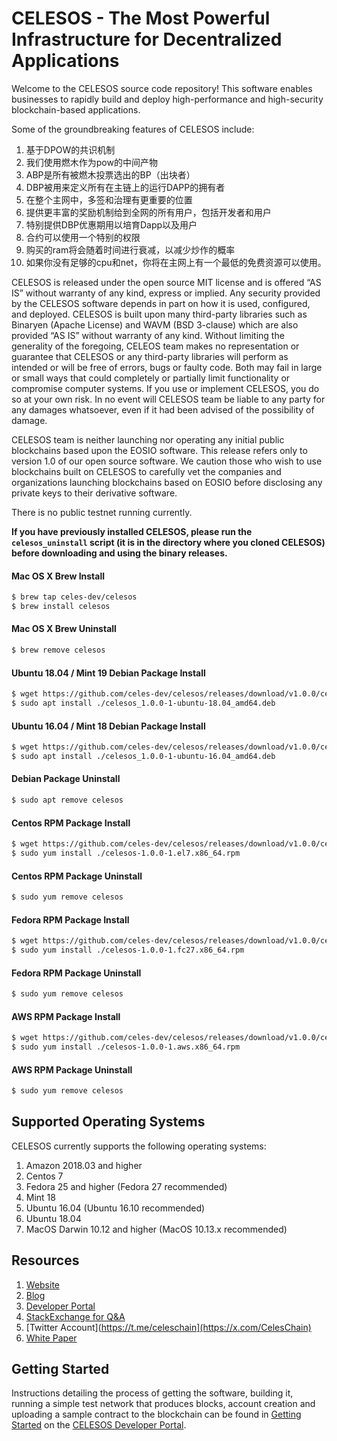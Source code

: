 
# CELESOS - The Most Powerful Infrastructure for Decentralized Applications

Welcome to the CELESOS source code repository! This software enables businesses to rapidly build and deploy high-performance and high-security blockchain-based applications.

Some of the groundbreaking features of CELESOS include:

1. 基于DPOW的共识机制
1. 我们使用燃木作为pow的中间产物
1. ABP是所有被燃木投票选出的BP（出块者）
1. DBP被用来定义所有在主链上的运行DAPP的拥有者
1. 在整个主网中，多签和治理有更重要的位置
1. 提供更丰富的奖励机制给到全网的所有用户，包括开发者和用户
1. 特别提供DBP优惠期用以培育Dapp以及用户
1. 合约可以使用一个特别的权限
1. 购买的ram将会随着时间进行衰减，以减少炒作的概率
1. 如果你没有足够的cpu和net，你将在主网上有一个最低的免费资源可以使用。

CELESOS is released under the open source MIT license and is offered “AS IS” without warranty of any kind, express or implied. Any security provided by the CELESOS software depends in part on how it is used, configured, and deployed. CELESOS is built upon many third-party libraries such as Binaryen (Apache License) and WAVM  (BSD 3-clause) which are also provided “AS IS” without warranty of any kind. Without limiting the generality of the foregoing, CELEOS team makes no representation or guarantee that CELESOS or any third-party libraries will perform as intended or will be free of errors, bugs or faulty code. Both may fail in large or small ways that could completely or partially limit functionality or compromise computer systems. If you use or implement CELESOS, you do so at your own risk. In no event will CELESOS team be liable to any party for any damages whatsoever, even if it had been advised of the possibility of damage.  

CELESOS team is neither launching nor operating any initial public blockchains based upon the EOSIO software. This release refers only to version 1.0 of our open source software. We caution those who wish to use blockchains built on CELESOS to carefully vet the companies and organizations launching blockchains based on EOSIO before disclosing any private keys to their derivative software. 

There is no public testnet running currently.

**If you have previously installed CELESOS, please run the `celesos_uninstall` script (it is in the directory where you cloned CELESOS) before downloading and using the binary releases.**

#### Mac OS X Brew Install
```sh
$ brew tap celes-dev/celesos
$ brew install celesos
```
#### Mac OS X Brew Uninstall
```sh
$ brew remove celesos
```
#### Ubuntu 18.04 / Mint 19 Debian Package Install
```sh
$ wget https://github.com/celes-dev/celesos/releases/download/v1.0.0/celesos_1.0.0-1-ubuntu-18.04_amd64.deb
$ sudo apt install ./celesos_1.0.0-1-ubuntu-18.04_amd64.deb
```
#### Ubuntu 16.04 / Mint 18 Debian Package Install
```sh
$ wget https://github.com/celes-dev/celesos/releases/download/v1.0.0/celesos_1.0.0-1-ubuntu-16.04_amd64.deb
$ sudo apt install ./celesos_1.0.0-1-ubuntu-16.04_amd64.deb
```
#### Debian Package Uninstall
```sh
$ sudo apt remove celesos
```
#### Centos RPM Package Install
```sh
$ wget https://github.com/celes-dev/celesos/releases/download/v1.0.0/celesos-1.0.0-1.el7.x86_64.rpm
$ sudo yum install ./celesos-1.0.0-1.el7.x86_64.rpm
```
#### Centos RPM Package Uninstall
```sh
$ sudo yum remove celesos
```
#### Fedora RPM Package Install
```sh
$ wget https://github.com/celes-dev/celesos/releases/download/v1.0.0/celesos-1.0.0-1.fc27.x86_64.rpm
$ sudo yum install ./celesos-1.0.0-1.fc27.x86_64.rpm
```
#### Fedora RPM Package Uninstall
```sh
$ sudo yum remove celesos
```
#### AWS RPM Package Install
```sh
$ wget https://github.com/celes-dev/celesos/releases/download/v1.0.0/celesos-1.0.0-1.aws.x86_64.rpm
$ sudo yum install ./celesos-1.0.0-1.aws.x86_64.rpm
```
#### AWS RPM Package Uninstall
```sh
$ sudo yum remove celesos
```

## Supported Operating Systems
CELESOS currently supports the following operating systems:  
1. Amazon 2018.03 and higher
2. Centos 7
3. Fedora 25 and higher (Fedora 27 recommended)
4. Mint 18
5. Ubuntu 16.04 (Ubuntu 16.10 recommended)
6. Ubuntu 18.04
7. MacOS Darwin 10.12 and higher (MacOS 10.13.x recommended)

## Resources
1. [Website](https://www.celesos.com)
1. [Blog](https://medium.com/@CelesOS)
1. [Developer Portal](developers.celesos.com)
1. [StackExchange for Q&A](https://celes.stackexchange.com/)
1. [Twitter Account](https://t.me/celeschain](https://x.com/CelesChain)
1. [White Paper](https://www.celeschain.io/whitepdf/Celes-Chain-WhitePaper_en.pdf?v=1551244047294)

<a name="gettingstarted"></a>
## Getting Started
Instructions detailing the process of getting the software, building it, running a simple test network that produces blocks, account creation and uploading a sample contract to the blockchain can be found in [Getting Started](https://developers.celesos.com) on the [CELESOS Developer Portal](https://developers.celesos.com).
